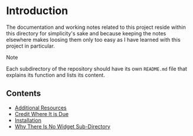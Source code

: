 # Introduction

The documentation and working notes related to this project reside within this directory for simplicity's sake and because keeping the notes elsewhere makes loosing them only too easy as I have learned with this project in particular.

> [!NOTE]
>
> Each subdirectory of the repository should have its own `README.md` file that explains its function and lists its content.

## Contents


- [Additional Resources](./Additional-Resources.md)
- [Credit Where It is Due](./Credit-Where-It-Is-Due.md)
- [Installation](./Installation.md)
- [Why There Is No Widget Sub-Directory](./No-Widgets-Directory.md)

